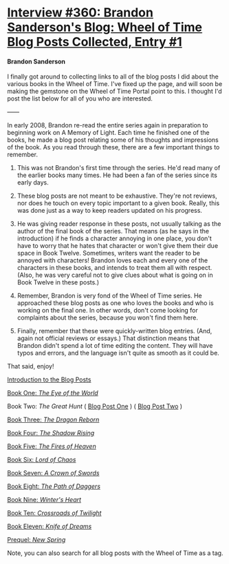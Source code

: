 # [Interview #360: Brandon Sanderson's Blog: Wheel of Time Blog Posts Collected, Entry #1](https://www.theoryland.com/intvmain.php?i=360#1)

#### Brandon Sanderson

I finally got around to collecting links to all of the blog posts I did about the various books in the Wheel of Time. I've fixed up the page, and will soon be making the gemstone on the Wheel of Time Portal point to this. I thought I'd post the list below for all of you who are interested.

——

In early 2008, Brandon re-read the entire series again in preparation to beginning work on A Memory of Light. Each time he finished one of the books, he made a blog post relating some of his thoughts and impressions of the book. As you read through these, there are a few important things to remember.

1) This was not Brandon's first time through the series. He'd read many of the earlier books many times. He had been a fan of the series since its early days.

2) These blog posts are not meant to be exhaustive. They're not reviews, nor does he touch on every topic important to a given book. Really, this was done just as a way to keep readers updated on his progress.

3) He was giving reader response in these posts, not usually talking as the author of the final book of the series. That means (as he says in the introduction) if he finds a character annoying in one place, you don't have to worry that he hates that character or won't give them their due space in Book Twelve. Sometimes, writers want the reader to be annoyed with characters! Brandon loves each and every one of the characters in these books, and intends to treat them all with respect. (Also, he was very careful not to give clues about what is going on in Book Twelve in these posts.)

4) Remember, Brandon is very fond of the Wheel of Time series. He approached these blog posts as one who loves the books and who is working on the final one. In other words, don't come looking for complaints about the series, because you won't find them here.

5) Finally, remember that these were quickly-written blog entries. (And, again not official reviews or essays.) That distinction means that Brandon didn't spend a lot of time editing the content. They will have typos and errors, and the language isn't quite as smooth as it could be.

That said, enjoy!

[Introduction to the Blog Posts](http://www.brandonsanderson.com/blog/598/WoT-Read-Through-Notes-Introduction)
  
[Book One:
*The Eye of the World*](http://www.brandonsanderson.com/blog/599/WoT-Read-Through-EYE-OF-THE-WORLD)
  
Book Two:
*The Great Hunt*
(
[Blog Post One](http://www.brandonsanderson.com/blog/600/WoT-Read-Through-THE-GREAT-HUNT)
) (
[Blog Post Two](http://www.brandonsanderson.com/blog/603/WoT-Read-Through-THE-DRAGON-REBORN)
)
  
[Book Three:
*The Dragon Reborn*](http://www.brandonsanderson.com/blog/603/WoT-Read-Through-THE-DRAGON-REBORN)
  
[Book Four:
*The Shadow Rising*](http://www.brandonsanderson.com/blog/605/WOT-Read-Through-THE-SHADOW-RISING)
  
[Book Five:
*The Fires of Heaven*](http://www.brandonsanderson.com/blog/609/Podcast-New-Art-MB3-Preorder-WoT-FIRES-OF-HEAVEN)
  
[Book Six:
*Lord of Chaos*](http://www.brandonsanderson.com/blog/612/WoT-LORD-OF-CHAOS)
  
[Book Seven:
*A Crown of Swords*](http://www.brandonsanderson.com/blog/615/Posts%E2%80%94CROWN-OF-SWORDS)
  
[Book Eight:
*The Path of Daggers*](http://www.brandonsanderson.com/blog/617/Path-of-Daggers)
  
[Book Nine:
*Winter's Heart*](http://www.brandonsanderson.com/blog/620/WINTERS-HEART)
  
[Book Ten:
*Crossroads of Twilight*](http://www.brandonsanderson.com/blog/622/Crossroads-of-Twilight)
  
[Book Eleven:
*Knife of Dreams*](http://www.brandonsanderson.com/blog/639/Knife-of-Dreams)
  
[Prequel:
*New Spring*](http://www.brandonsanderson.com/blog/626/NAME-OF-THE-WIND-paperback-out!%E2%80%94New-Spring)

Note, you can also search for all blog posts with the Wheel of Time as a tag.

